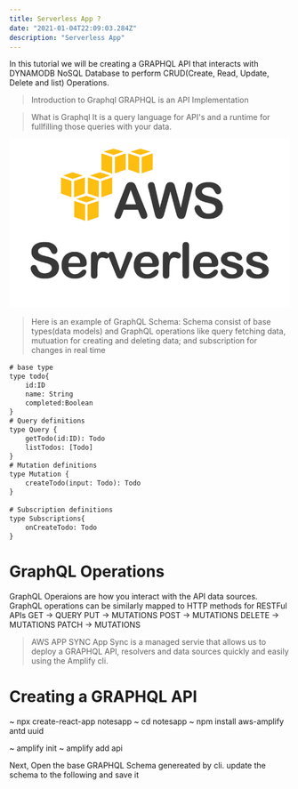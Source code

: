 ```yaml
---
title: Serverless App ?
date: "2021-01-04T22:09:03.284Z"
description: "Serverless App"
---
```


In this tutorial we will be creating a GRAPHQL API that interacts with DYNAMODB NoSQL Database to perform CRUD(Create, Read, Update, Delete and list) Operations.

> Introduction to Graphql
> GRAPHQL is an API Implementation

> What is Graphql
> It is a query language for API's and a runtime for fullfilling those queries with your data.

![Serverless App](./serverless.png)

> Here is an example of GraphQL Schema:
> Schema consist of base types(data models) and GraphQL operations like query fetching data, mutuation for creating and deleting data; and subscription for changes in real time

```
# base type
type todo{
    id:ID
    name: String
    completed:Boolean
}
# Query definitions
type Query {
    getTodo(id:ID): Todo
    listTodos: [Todo]
}
# Mutation definitions
type Mutation {
    createTodo(input: Todo): Todo
}

# Subscription definitions
type Subscriptions{
    onCreateTodo: Todo
}
```

# GraphQL Operations

GraphQL Operaions are how you interact with the API data sources. GraphQL operations can be similarly mapped to HTTP methods for RESTFul APIs
GET -> QUERY
PUT -> MUTATIONS
POST -> MUTATIONS
DELETE -> MUTATIONS
PATCH -> MUTATIONS

> AWS APP SYNC
> App Sync is a managed servie that allows us to deploy a GRAPHQL API, resolvers and data sources quickly and easily using the Amplify cli.

# Creating a GRAPHQL API

~ npx create-react-app notesapp
~ cd notesapp
~ npm install aws-amplify antd uuid

~ amplify init
~ amplify add api

Next, Open the base GRAPHQL Schema genereated by cli.
update the schema to the following and save it 
